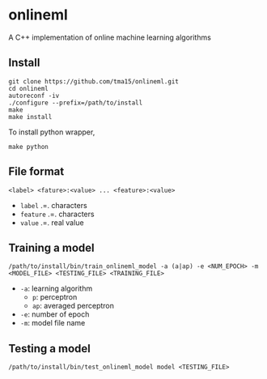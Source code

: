 # onlineml
A C++ implementation of online machine learning algorithms

## Install
```
git clone https://github.com/tma15/onlineml.git
cd onlineml
autoreconf -iv
./configure --prefix=/path/to/install
make
make install
```

To install python wrapper,

```
make python
```

## File format
```
<label> <fature>:<value> ... <feature>:<value>
```

- `label` .=. characters
- `feature` .=. characters
- `value` .=. real value

## Training a model
```
/path/to/install/bin/train_onlineml_model -a (a|ap) -e <NUM_EPOCH> -m <MODEL_FILE> <TESTING_FILE> <TRAINING_FILE>
```

- `-a`: learning algorithm
  - `p`: perceptron
  - `ap`: averaged perceptron
- `-e`: number of epoch
- `-m`: model file name

## Testing a model
```
/path/to/install/bin/test_onlineml_model model <TESTING_FILE>
```
